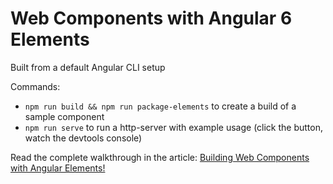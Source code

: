 # Web Components with Angular 6 Elements

Built from a default Angular CLI setup

Commands:

* `npm run build && npm run package-elements` to create a build of a sample component
* `npm run serve` to run a http-server with example usage (click the button, watch the devtools console)

Read the complete walkthrough in the article: [Building Web Components with Angular Elements!](https://medium.com/@tomsu/building-web-components-with-angular-elements-746cd2a38d5b)
